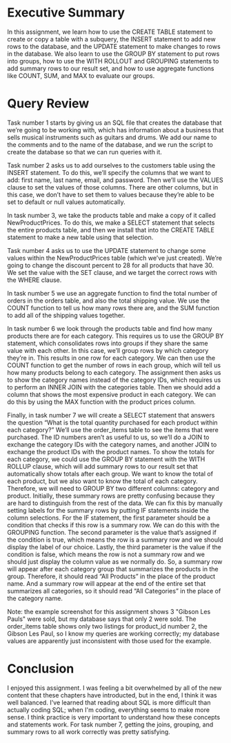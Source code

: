 # Executive Summary
In this assignment, we learn how to use the CREATE TABLE statement to create or copy a table with a subquery, the INSERT statement to add new rows to the database, and the UPDATE statement to make changes to rows in the database. We also learn to use the GROUP BY statement to put rows into groups, how to use the WITH ROLLOUT and GROUPING statements to add summary rows to our result set, and how to use aggregate functions like COUNT, SUM, and MAX to evaluate our groups.

# Query Review
Task number 1 starts by giving us an SQL file that creates the database that we’re going to be working with, which has information about a business that sells musical instruments such as guitars and drums. We add our name to the comments and to the name of the database, and we run the script to create the database so that we can run queries with it.

Task number 2 asks us to add ourselves to the customers table using the INSERT statement. To do this, we’ll specify the columns that we want to add: first name, last name, email, and password. Then we’ll use the VALUES clause to set the values of those columns. There are other columns, but in this case, we don’t have to set them to values because they’re able to be set to default or null values automatically.

In task number 3, we take the products table and make a copy of it called NewProductPrices. To do this, we make a SELECT statement that selects the entire products table, and then we install that into the CREATE TABLE statement to make a new table using that selection.

Task number 4 asks us to use the UPDATE statement to change some values within the NewProductPrices table (which we’ve just created). We’re going to change the discount percent to 28 for all products that have 30. We set the value with the SET clause, and we target the correct rows with the WHERE clause.

In task number 5 we use an aggregate function to find the total number of orders in the orders table, and also the total shipping value. We use the COUNT function to tell us how many rows there are, and the SUM function to add all of the shipping values together.

In task number 6 we look through the products table and find how many products there are for each category. This requires us to use the GROUP BY statement, which consolidates rows into groups if they share the same value with each other. In this case, we’ll group rows by which category they’re in. This results in one row for each category. We can then use the COUNT function to get the number of rows in each group, which will tell us how many products belong to each category. The assignment then asks us to show the category names instead of the category IDs, which requires us to perform an INNER JOIN with the categories table. Then we should add a column that shows the most expensive product in each category. We can do this by using the MAX function with the product prices column.

Finally, in task number 7 we will create a SELECT statement that answers the question “What is the total quantity purchased for each product within each category?” We’ll use the order_items table to see the items that were purchased. The ID numbers aren’t as useful to us, so we’ll do a JOIN to exchange the category IDs with the category names, and another JOIN to exchange the product IDs with the product names. To show the totals for each category, we could use the GROUP BY statement with the WITH ROLLUP clause, which will add summary rows to our result set that automatically show totals after each group. We want to know the total of each product, but we also want to know the total of each category. Therefore, we will need to GROUP BY two different columns: category and product. Initially, these summary rows are pretty confusing because they are hard to distinguish from the rest of the data. We can fix this by manually setting labels for the summary rows by putting IF statements inside the column selections. For the IF statement, the first parameter should be a condition that checks if this row is a summary row. We can do this with the GROUPING function. The second parameter is the value that’s assigned if the condition is true, which means the row is a summary row and we should display the label of our choice. Lastly, the third parameter is the value if the condition is false, which means the row is not a summary row and we should just display the column value as we normally do. So, a summary row will appear after each category group that summarizes the products in the group. Therefore, it should read “All Products” in the place of the product name. And a summary row will appear at the end of the entire set that summarizes all categories, so it should read “All Categories” in the place of the category name.

Note: the example screenshot for this assignment shows 3 "Gibson Les Pauls" were sold, but my database says that only 2 were sold. The order_items table shows only two listings for product_id number 2, the Gibson Les Paul, so I know my queries are working correctly; my database values are apparently just inconsistent with those used for the example.

# Conclusion
I enjoyed this assignment. I was feeling a bit overwhelmed by all of the new content that these chapters have introducted, but in the end, I think it was well balanced. I've learned that reading about SQL is more difficult than actually coding SQL; when I'm coding, everything seems to make more sense. I think practice is very important to understand how these concepts and statements work. For task number 7, getting the joins, grouping, and summary rows to all work correctly was pretty satisfying.
